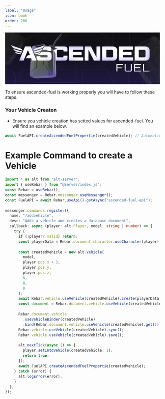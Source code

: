 ```yaml
---
label: "Usage"
icon: book
order: 200
---
```


![](/static/Fuel.jpg)

To ensure ascended-fuel is working properly you will have to follow these steps.

### Your Vehicle Creaton

- Ensure you vehicle creation has setted values for ascended-fuel. You will find an example below.

```typescript
await FuelAPI.createAscendedFuelPropertie(createdVehicle); // Automatically attaches values in your command if called.
```

# Example Command to create a Vehicle

```typescript
import * as alt from "alt-server";
import { useRebar } from "@Server/index.js";
const Rebar = useRebar();
const messenger = Rebar.messenger.useMessenger();
const FuelAPI = await Rebar.useApi().getAsync("ascended-fuel-api");

messenger.commands.register({
  name: "/addvehicle",
  desc: "Adds a vehicle and creates a database document",
  callback: async (player: alt.Player, model: string | number) => {
    try {
      if (!player?.valid) return;
      const playerData = Rebar.document.character.useCharacter(player).get();

      const createdVehicle = new alt.Vehicle(
        model,
        player.pos.x + 3,
        player.pos.y,
        player.pos.z,
        0,
        0,
        0
      );
      await Rebar.vehicle.useVehicle(createdVehicle).create(playerData._id);
      const document = Rebar.document.vehicle.useVehicle(createdVehicle).get();

      Rebar.document.vehicle
        .useVehicleBinder(createdVehicle)
        .bind(Rebar.document.vehicle.useVehicle(createdVehicle).get());
      Rebar.vehicle.useVehicle(createdVehicle).sync();
      Rebar.vehicle.useVehicle(createdVehicle).save();

      alt.nextTick(async () => {
        player.setIntoVehicle(createdVehicle, 1);
        return true;
      });
      await FuelAPI.createAscendedFuelPropertie(createdVehicle);
    } catch (error) {
      alt.logError(error);
    }
  },
});
```

